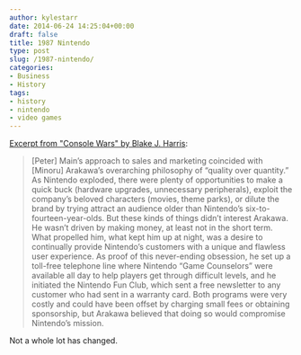 ```yaml
---
author: kylestarr
date: 2014-06-24 14:25:04+00:00
draft: false
title: 1987 Nintendo
type: post
slug: /1987-nintendo/
categories:
- Business
- History
tags:
- history
- nintendo
- video games
---
```


[Excerpt from "Console Wars" by Blake J. Harris](https://itunes.apple.com/WebObjects/MZStore.woa/wa/viewBook?id=718597648):

> [Peter] Main’s approach to sales and marketing coincided with [Minoru] Arakawa’s overarching philosophy of “quality over quantity.” As Nintendo exploded, there were plenty of opportunities to make a quick buck (hardware upgrades, unnecessary peripherals), exploit the company’s beloved characters (movies, theme parks), or dilute the brand by trying attract an audience older than Nintendo’s six-to-fourteen-year-olds. But these kinds of things didn’t interest Arakawa. He wasn’t driven by making money, at least not in the short term. What propelled him, what kept him up at night, was a desire to continually provide Nintendo’s customers with a unique and flawless user experience. As proof of this never-ending obsession, he set up a toll-free telephone line where Nintendo “Game Counselors” were available all day to help players get through difficult levels, and he initiated the Nintendo Fun Club, which sent a free newsletter to any customer who had sent in a warranty card. Both programs were very costly and could have been offset by charging small fees or obtaining sponsorship, but Arakawa believed that doing so would compromise Nintendo’s mission.

Not a whole lot has changed.
